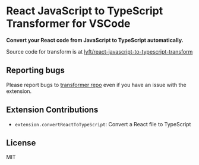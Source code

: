 # React JavaScript to TypeScript Transformer for VSCode

**Convert your React code from JavaScript to TypeScript automatically.**

Source code for transform is at [lyft/react-javascript-to-typescript-transform](https://github.com/lyft/react-javascript-to-typescript-transform)

## Reporting bugs

Please report bugs to [transformer repo](https://github.com/lyft/react-javascript-to-typescript-transform/issues) even if you have an issue with the extension.

## Extension Contributions

* `extension.convertReactToTypeScript`: Convert a React file to TypeScript

## License
MIT
